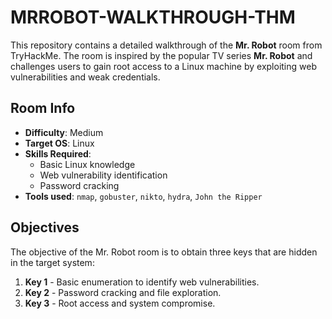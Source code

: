# MRROBOT-WALKTHROUGH-THM

This repository contains a detailed walkthrough of the **Mr. Robot** room from TryHackMe. The room is inspired by the popular TV series **Mr. Robot** and challenges users to gain root access to a Linux machine by exploiting web vulnerabilities and weak credentials.

## Room Info

- **Difficulty**: Medium
- **Target OS**: Linux
- **Skills Required**: 
  - Basic Linux knowledge
  - Web vulnerability identification
  - Password cracking
- **Tools used**: `nmap`, `gobuster`, `nikto`, `hydra`, `John the Ripper`

## Objectives

The objective of the Mr. Robot room is to obtain three keys that are hidden in the target system:

1. **Key 1** - Basic enumeration to identify web vulnerabilities.
2. **Key 2** - Password cracking and file exploration.
3. **Key 3** - Root access and system compromise.
